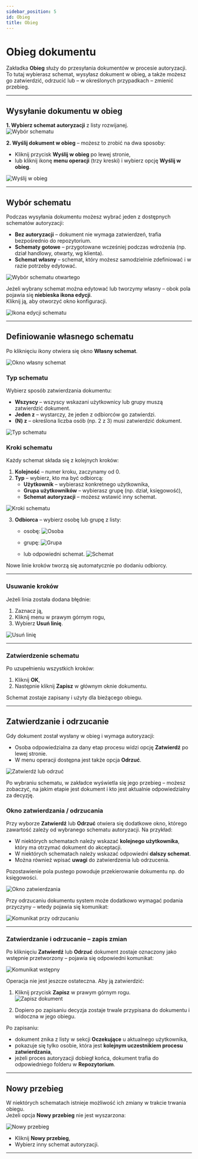 ```yaml
---
sidebar_position: 5
id: Obieg
title: Obieg
---
```


# Obieg dokumentu  

Zakładka **Obieg** służy do przesyłania dokumentów w procesie autoryzacji.  
To tutaj wybierasz schemat, wysyłasz dokument w obieg, a także możesz go zatwierdzić, odrzucić lub – w określonych przypadkach – zmienić przebieg.  

---

## Wysyłanie dokumentu w obieg  

**1. Wybierz schemat autoryzacji** z listy rozwijanej.  
   ![Wybór schematu](/img/obieg1.png)  

**2. Wyślij dokument w obieg** – możesz to zrobić na dwa sposoby:  
   - Kliknij przycisk **Wyślij w obieg** po lewej stronie,  
   - lub kliknij ikonę **menu operacji** (trzy kreski) i wybierz opcję **Wyślij w obieg**.  

   ![Wyślij w obieg](/img/obieg.png)  

---

## Wybór schematu  

Podczas wysyłania dokumentu możesz wybrać jeden z dostępnych schematów autoryzacji:  

- **Bez autoryzacji** – dokument nie wymaga zatwierdzeń, trafia bezpośrednio do repozytorium.  
- **Schematy gotowe** – przygotowane wcześniej podczas wdrożenia (np. dział handlowy, otwarty, wg klienta).  
- **Schemat własny** – schemat, który możesz samodzielnie zdefiniować i w razie potrzeby edytować.  

![Wybór schematu otwartego](/img/przyklad13.png)

Jeżeli wybrany schemat można edytować lub tworzymy własny – obok pola pojawia się **niebieska ikona edycji**.  
Kliknij ją, aby otworzyć okno konfiguracji.  

![Ikona edycji schematu](/img/obieg8.png)  

---

## Definiowanie własnego schematu  

Po kliknięciu ikony otwiera się okno **Własny schemat**.  

![Okno własny schemat](/img/obieg9.png)  

### Typ schematu  

Wybierz sposób zatwierdzania dokumentu:  
- **Wszyscy** – wszyscy wskazani użytkownicy lub grupy muszą zatwierdzić dokument.  
- **Jeden z** – wystarczy, że jeden z odbiorców go zatwierdzi.  
- **(N) z** – określona liczba osób (np. 2 z 3) musi zatwierdzić dokument.  

![Typ schematu](/img/obieg10.png)  

### Kroki schematu  

Każdy schemat składa się z kolejnych kroków:  

1. **Kolejność** – numer kroku, zaczynamy od 0.  
2. **Typ** – wybierz, kto ma być odbiorcą:  
   - **Użytkownik** – wybierasz konkretnego użytkownika,  
   - **Grupa użytkowników** – wybierasz grupę (np. dział, księgowość),  
   - **Schemat autoryzacji** – możesz wstawić inny schemat.

![Kroki schematu](/img/obieg11.png)  

3. **Odbiorca** – wybierz osobę lub grupę z listy:
   - osobę:
![Osoba](/img/obieg12.png)  

   - grupę:
  ![Grupa](/img/obieg13.png)  

   - lub odpowiedni schemat.
![Schemat](/img/obieg15.png)  

Nowe linie kroków tworzą się automatycznie po dodaniu odbiorcy.  

---

### Usuwanie kroków  

Jeżeli linia została dodana błędnie:  
1. Zaznacz ją,  
2. Kliknij menu w prawym górnym rogu,  
3. Wybierz **Usuń linię**.  

![Usuń linię](/img/obieg14.png)  

---

### Zatwierdzenie schematu  

Po uzupełnieniu wszystkich kroków:  
1. Kliknij **OK**,  
2. Następnie kliknij **Zapisz** w głównym oknie dokumentu.  

Schemat zostaje zapisany i użyty dla bieżącego obiegu. 

---

## Zatwierdzanie i odrzucanie  

Gdy dokument został wysłany w obieg i wymaga autoryzacji:  
- Osoba odpowiedzialna za dany etap procesu widzi opcję **Zatwierdź** po lewej stronie.  
- W menu operacji dostępna jest także opcja **Odrzuć**.  

![Zatwierdź lub odrzuć](/img/obieg2.png)  

Po wybraniu schematu, w zakładce wyświetla się jego przebieg – możesz zobaczyć, na jakim etapie jest dokument i kto jest aktualnie odpowiedzialny za decyzję.  

### Okno zatwierdzania / odrzucania  

Przy wyborze **Zatwierdź** lub **Odrzuć** otwiera się dodatkowe okno, którego zawartość zależy od wybranego schematu autoryzacji. Na przykład:

- W niektórych schematach należy wskazać **kolejnego użytkownika**, który ma otrzymać dokument do akceptacji.
- W niektórych schematach należy wskazać odpowiedni **dalszy schemat**.
- Można również wpisać **uwagi** do zatwierdzenia lub odrzucenia.

Pozostawienie pola pustego powoduje przekierowanie dokumentu np. do księgowości.  

![Okno zatwierdzania](/img/obieg4.png)  

Przy odrzucaniu dokumentu system może dodatkowo wymagać podania przyczyny – wtedy pojawia się komunikat:  

![Komunikat przy odrzucaniu](/img/obieg7.png)  



---

### Zatwierdzanie i odrzucanie – zapis zmian  

Po kliknięciu **Zatwierdź** lub **Odrzuć** dokument zostaje oznaczony jako wstępnie przetworzony – pojawia się odpowiedni komunikat:  

![Komunikat wstępny](/img/obieg5.png)  

Operacja nie jest jeszcze ostateczna. Aby ją zatwierdzić:  

1. Kliknij przycisk **Zapisz** w prawym górnym rogu.  
   ![Zapisz dokument](/img/obieg6.png)  

2. Dopiero po zapisaniu decyzja zostaje trwale przypisana do dokumentu i widoczna w jego obiegu.

Po zapisaniu:  
- dokument znika z listy w sekcji **Oczekujące** u aktualnego użytkownika,  
- pokazuje się tylko osobie, która jest **kolejnym uczestnikiem procesu zatwierdzania**,  
- jeżeli proces autoryzacji dobiegł końca, dokument trafia do odpowiedniego folderu w **Repozytorium**.  

---

## Nowy przebieg  

W niektórych schematach istnieje możliwość ich zmiany w trakcie trwania obiegu.  
Jeżeli opcja **Nowy przebieg** nie jest wyszarzona:  

![Nowy przebieg](/img/obieg3.png) 

- Kliknij **Nowy przebieg**,  
- Wybierz inny schemat autoryzacji.

---

